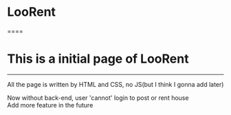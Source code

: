 # LooRent

====

# This is a initial page of LooRent

---

All the page is written by HTML and CSS, no JS(but I think I gonna add later)<br>

Now without back-end, user 'cannot' login to post or rent house<br>
Add more feature in the future<br>
